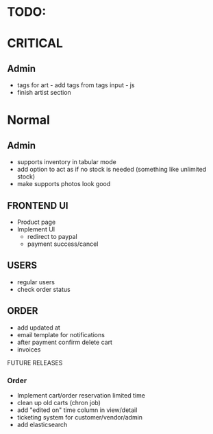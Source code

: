 # TODO:

# CRITICAL

## Admin
- tags for art - add tags from tags input - js
- finish artist section

# Normal

## Admin
- supports inventory in tabular mode
- add option to act as if no stock is needed (something like unlimited stock)
- make supports photos look good


## FRONTEND UI
- Product page
- Implement UI
    - redirect to paypal
    - payment success/cancel

## USERS
- regular users
- check order status

## ORDER
- add updated at
- email template for notifications
- after payment confirm delete cart
- invoices


FUTURE RELEASES
### Order
- Implement cart/order reservation limited time
- clean up old carts (chron job)
- add "edited on" time column in view/detail
- ticketing system for customer/vendor/admin
- add elasticsearch

